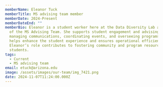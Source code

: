 ```yaml
---
memberName: Eleanor Tuck
memberTitle: MS advising team member
memberDate: 2024-Present
memberDateEnd: ""
memberBio: Eleanor is a student worker here at the Data Diversity Lab and a part
  of the MS Advising Team. She supports student engagement and advising. Through
  managing communications, coordinating events, and overseeing programs, she
  helps enhance the student experience and ensures operational efficiency.
  Eleanor’s role contributes to fostering community and program resources for MS
  students.
tags:
  - Current
  - MS advising team
email: etuck@arizona.edu
image: /assets/images/our-team/img_7421.png
date: 2024-11-07T11:24:00.000Z
---
```


